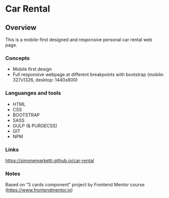# Car Rental

## Overview

This is a mobile-first designed and responsive personal car rental web page.

### Concepts

- Mobile first design
- Full responsive webpage at different breakpoints with bootstrap (mobile: 327x1326, desktop: 1440x800)

### Languanges and tools

- HTML
- CSS
- BOOTSTRAP
- SASS
- GULP (& PURGECSS)
- GIT
- NPM

### Links

https://simonemarketti.github.io/car-rental

### Notes

Based on “3 cards component” project by Frontend Mentor course (https://www.frontendmentor.io)
